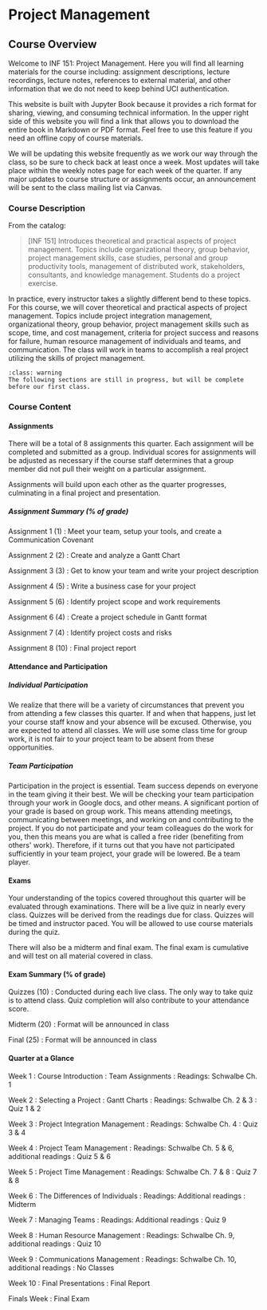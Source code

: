 Project Management
============================

## Course Overview

Welcome to INF 151: Project Management. Here you will find all learning materials for the course including: assignment descriptions, lecture recordings, lecture notes, references to external material, and other information that we do not need to keep behind UCI authentication.

This website is built with Jupyter Book because it provides a rich format for sharing, viewing, and consuming technical information. In the upper right side of this website you will find a link that allows you to download the entire book in Markdown or PDF format. Feel free to use this feature if you need an offline copy of course materials. 

We will be updating this website frequently as we work our way through the class, so be sure to check back at least once a week. Most updates will take place within the weekly notes page for each week of the quarter. If any major updates to course structure or assignments occur, an announcement will be sent to the class mailing list via Canvas.

### Course Description

From the catalog:

> [INF 151] Introduces theoretical and practical aspects of project management. Topics include organizational theory, group behavior, project management skills, case studies, personal and group productivity tools, management of distributed work, stakeholders, consultants, and knowledge management. Students do a project exercise.

In practice, every instructor takes a slightly different bend to these topics. For this course, we will cover theoretical and practical aspects of project management. Topics include project integration management, organizational theory, group behavior, project management skills such as scope, time, and cost management, criteria for project success and reasons for failure, human resource management of individuals and teams, and communication. The class will work in teams to accomplish a real project utilizing the skills of project management.

`````{admonition} Attention
:class: warning
The following sections are still in progress, but will be complete before our first class.
`````
### Course Content

#### Assignments

There will be a total of 8 assignments this quarter. Each assignment will be completed and submitted as a group. Individual scores for assignments will be adjusted as necessary if the course staff determines that a group member did not pull their weight on a particular assignment.

Assignments will build upon each other as the quarter progresses, culminating in a final project and presentation.

##### Assignment Summary (% of grade)
Assignment 1 (1)
: Meet your team, setup your tools, and create a Communication Covenant

Assignment 2 (2)
: Create and analyze a Gantt Chart
 
Assignment 3 (3)
: Get to know your team and write your project description

Assignment 4 (5)
: Write a business case for your project

Assignment 5 (6)
: Identify project scope and work requirements

Assignment 6 (4)
: Create a project schedule in Gantt format

Assignment 7 (4)
: Identify project costs and risks

Assignment 8 (10)
: Final project report

#### Attendance and Participation

##### Individual Participation

We realize that there will be a variety of circumstances that prevent you from attending a few classes this quarter. If and when that happens, just let your course staff know and your absence will be excused. Otherwise, you are expected to attend all classes. We will use some class time for group work, it is not fair to your project team to be absent from these opportunities.

##### Team Participation

Participation in the project is essential.  Team success depends on everyone in the team giving it their best. We will be checking your team participation through your work in Google docs, and other means.  A significant portion of your grade is based on group work. This means attending meetings, communicating between meetings, and working on and contributing to the project. If you do not participate and your team colleagues do the work for you, then this means you are what is called a free rider (benefiting from others' work). Therefore, if it turns out that you have not participated sufficiently in your team project, your grade will be lowered. Be a team player.


#### Exams

Your understanding of the topics covered throughout this quarter will be evaluated through examinations. There will be a live quiz in nearly every class. Quizzes will be derived from the readings due for class. Quizzes will be timed and instructor paced. You will be allowed to use course materials during the quiz.

There will also be a midterm and final exam. The final exam is cumulative and will test on all material covered in class.

#### Exam Summary (% of grade)

Quizzes (10)
: Conducted during each live class. The only way to take quiz is to attend class. Quiz completion will also contribute to your attendance score.

Midterm (20)
: Format will be announced in class

Final (25)
: Format will be announced in class

#### Quarter at a Glance

Week 1
: Course Introduction
: Team Assignments
: Readings: Schwalbe Ch. 1

Week 2
: Selecting a Project
: Gantt Charts
: Readings: Schwalbe Ch. 2 & 3
: Quiz 1 & 2

Week 3
: Project Integration Management
: Readings: Schwalbe Ch. 4
: Quiz 3 & 4

Week 4
: Project Team Management
: Readings: Schwalbe Ch. 5 & 6, additional readings
: Quiz 5 & 6

Week 5
: Project Time Management
: Readings: Schwalbe Ch. 7 & 8
: Quiz 7 & 8

Week 6
: The Differences of Individuals
: Readings: Additional readings
: Midterm

Week 7
: Managing Teams
: Readings: Additional readings
: Quiz 9

Week 8
: Human Resource Management
: Readings: Schwalbe Ch. 9, additional readings
: Quiz 10

Week 9
: Communications Management
: Readings: Schwalbe Ch. 10, additional readings
: No Classes

Week 10
: Final Presentations
: Final Report

Finals Week
: Final Exam
